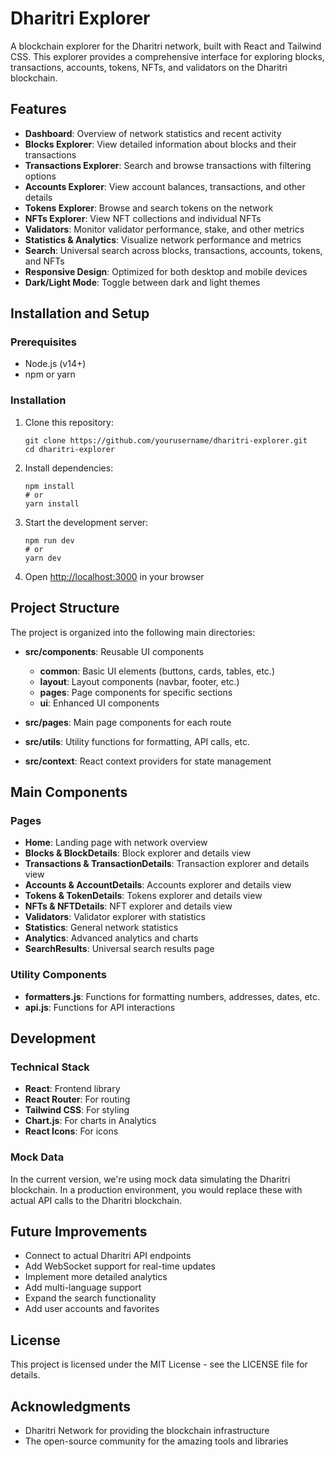 # Dharitri Explorer

A blockchain explorer for the Dharitri network, built with React and Tailwind CSS. This explorer provides a comprehensive interface for exploring blocks, transactions, accounts, tokens, NFTs, and validators on the Dharitri blockchain.

## Features

- **Dashboard**: Overview of network statistics and recent activity
- **Blocks Explorer**: View detailed information about blocks and their transactions
- **Transactions Explorer**: Search and browse transactions with filtering options
- **Accounts Explorer**: View account balances, transactions, and other details
- **Tokens Explorer**: Browse and search tokens on the network
- **NFTs Explorer**: View NFT collections and individual NFTs
- **Validators**: Monitor validator performance, stake, and other metrics
- **Statistics & Analytics**: Visualize network performance and metrics
- **Search**: Universal search across blocks, transactions, accounts, tokens, and NFTs
- **Responsive Design**: Optimized for both desktop and mobile devices
- **Dark/Light Mode**: Toggle between dark and light themes

## Installation and Setup

### Prerequisites

- Node.js (v14+)
- npm or yarn

### Installation

1. Clone this repository:

   ```
   git clone https://github.com/yourusername/dharitri-explorer.git
   cd dharitri-explorer
   ```

2. Install dependencies:

   ```
   npm install
   # or
   yarn install
   ```

3. Start the development server:

   ```
   npm run dev
   # or
   yarn dev
   ```

4. Open [http://localhost:3000](http://localhost:3000) in your browser

## Project Structure

The project is organized into the following main directories:

- **src/components**: Reusable UI components

  - **common**: Basic UI elements (buttons, cards, tables, etc.)
  - **layout**: Layout components (navbar, footer, etc.)
  - **pages**: Page components for specific sections
  - **ui**: Enhanced UI components

- **src/pages**: Main page components for each route
- **src/utils**: Utility functions for formatting, API calls, etc.
- **src/context**: React context providers for state management

## Main Components

### Pages

- **Home**: Landing page with network overview
- **Blocks & BlockDetails**: Block explorer and details view
- **Transactions & TransactionDetails**: Transaction explorer and details view
- **Accounts & AccountDetails**: Accounts explorer and details view
- **Tokens & TokenDetails**: Tokens explorer and details view
- **NFTs & NFTDetails**: NFT explorer and details view
- **Validators**: Validator explorer with statistics
- **Statistics**: General network statistics
- **Analytics**: Advanced analytics and charts
- **SearchResults**: Universal search results page

### Utility Components

- **formatters.js**: Functions for formatting numbers, addresses, dates, etc.
- **api.js**: Functions for API interactions

## Development

### Technical Stack

- **React**: Frontend library
- **React Router**: For routing
- **Tailwind CSS**: For styling
- **Chart.js**: For charts in Analytics
- **React Icons**: For icons

### Mock Data

In the current version, we're using mock data simulating the Dharitri blockchain. In a production environment, you would replace these with actual API calls to the Dharitri blockchain.

## Future Improvements

- Connect to actual Dharitri API endpoints
- Add WebSocket support for real-time updates
- Implement more detailed analytics
- Add multi-language support
- Expand the search functionality
- Add user accounts and favorites

## License

This project is licensed under the MIT License - see the LICENSE file for details.

## Acknowledgments

- Dharitri Network for providing the blockchain infrastructure
- The open-source community for the amazing tools and libraries
